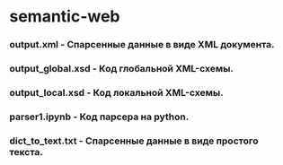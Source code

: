 # semantic-web

### output.xml - Спарсенные данные в виде XML документа.
### output_global.xsd - Код глобальной XML-схемы.
### output_local.xsd - Код локальной XML-схемы.
### parser1.ipynb - Код парсера на python.
### dict_to_text.txt - Спарсенные данные в виде простого текста.
